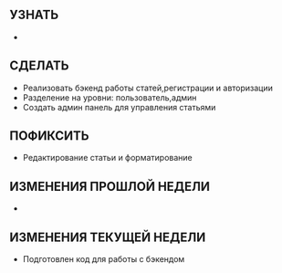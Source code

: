 ## УЗНАТЬ
- 
## СДЕЛАТЬ
- Реализовать бэкенд работы статей,регистрации и авторизации
- Разделение на уровни: пользователь,админ
- Создать админ панель для управления статьями
## ПОФИКСИТЬ
- Редактирование статьи и форматирование

## ИЗМЕНЕНИЯ ПРОШЛОЙ НЕДЕЛИ
-


## ИЗМЕНЕНИЯ ТЕКУЩЕЙ НЕДЕЛИ
- Подготовлен код для работы с бэкендом